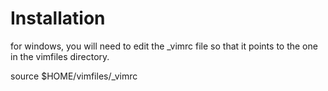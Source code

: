 # Installation

for windows, you will need to edit the _vimrc file so that it points to the one in the vimfiles directory.

  source $HOME/vimfiles/_vimrc
